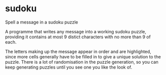# sudoku
Spell a message in a sudoku puzzle

A programme that writes any message into a working sudoku puzzle, providing
it contains at most 9 distict characters with no more than 9 of each.

The letters making up the message appear in order and are highlighted, since
more cells generally have to be filled in to give a unique solution to the
puzzle. There is a lot of randomisation in the puzzle generation, so you can
keep generating puzzles until you see one you like the look of.
